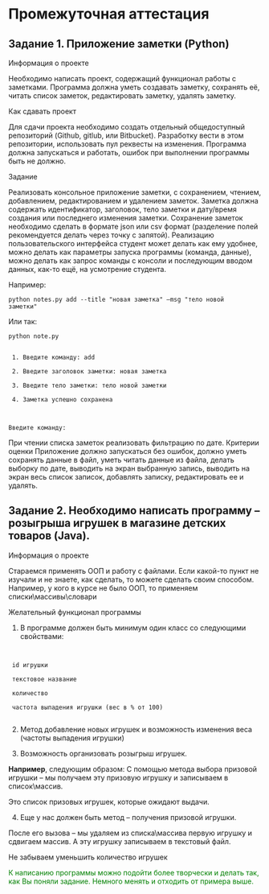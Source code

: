 # Промежуточная аттестация
## Задание 1. Приложение заметки (Python)
<a>Информация о проекте</a>

Необходимо написать проект, содержащий функционал работы с заметками.
Программа должна уметь создавать заметку, сохранять её, читать список
заметок, редактировать заметку, удалять заметку.

<a>Как сдавать проект</a>

Для сдачи проекта необходимо создать отдельный общедоступный
репозиторий (Github, gitlub, или Bitbucket). Разработку вести в этом
репозитории, использовать пул реквесты на изменения. Программа должна
запускаться и работать, ошибок при выполнении программы быть не должно.

<a>Задание</a>

Реализовать консольное приложение заметки, с сохранением, чтением,
добавлением, редактированием и удалением заметок. Заметка должна
содержать идентификатор, заголовок, тело заметки и дату/время создания
или последнего изменения заметки. Сохранение заметок необходимо сделать
в формате json или csv формат (разделение полей рекомендуется делать через
точку с запятой). Реализацию пользовательского интерфейса студент может
делать как ему удобнее, можно делать как параметры запуска программы
(команда, данные), можно делать как запрос команды с консоли и
последующим вводом данных, как-то ещё, на усмотрение студента. 

Например:

<code>python notes.py add --title "новая заметка" –msg "тело новой заметки"</code>

Или так:

<code>python note.py
<div> 1. Введите команду: add </div>
<div> 2. Введите заголовок заметки: новая заметка</div>
<div> 3. Введите тело заметки: тело новой заметки</div>
<div> 4. Заметка успешно сохранена</div>

  Введите команду:</code>


При чтении списка заметок реализовать фильтрацию по дате.
Критерии оценки
Приложение должно запускаться без ошибок, должно уметь сохранять данные
в файл, уметь читать данные из файла, делать выборку по дате, выводить на
экран выбранную запись, выводить на экран весь список записок, добавлять
записку, редактировать ее и удалять.

## Задание 2. Необходимо написать программу – розыгрыша игрушек в магазине детских товаров (Java).

<a>Информация о проекте </a>

Стараемся применять ООП и работу с файлами.
Если какой-то пункт не изучали и не знаете, как сделать, то можете сделать своим способом. 
Например, у кого в курсе не было ООП, то применяем списки\массивы\словари
 
<a>Желательный функционал программы</a>

1. В программе должен быть минимум один класс со следующими свойствами:

<p><code> 
<div> id игрушки</div>
<div> текстовое название</div>
<div> количество </div>
<div> частота выпадения игрушки (вес в % от 100)</div>
</code></p>
 
2. Метод добавление новых игрушек и возможность изменения веса (частоты выпадения игрушки)

3. Возможность организовать розыгрыш игрушек.

<p><b>Например</b>, следующим образом:
С помощью метода выбора призовой игрушки – мы получаем эту призовую игрушку и записываем в список\массив.

Это список призовых игрушек, которые ожидают выдачи.</p>

4. Еще у нас должен быть метод – получения призовой игрушки.

<p>После его вызова – мы удаляем из списка\массива первую игрушку и сдвигаем массив. А эту игрушку записываем в текстовый файл.

Не забываем уменьшить количество игрушек</p>

<div style = "color: green">К написанию программы можно подойти более творчески и делать так, как Вы поняли задание. Немного менять и отходить от примера выше.</div>
